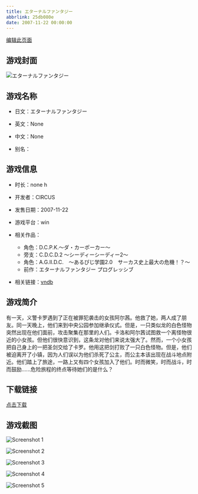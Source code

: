```yaml
---
title: エターナルファンタジー
abbrlink: 25db080e
date: 2007-11-22 00:00:00
---
```

[编辑此页面](https://github.com/ACG-3/ADV3-source/blob/main/source/_posts/games/%E3%82%A8%E3%82%BF%E3%83%BC%E3%83%8A%E3%83%AB%E3%83%95%E3%82%A1%E3%83%B3%E3%82%BF%E3%82%B8%E3%83%BC.md)

## 游戏封面

![エターナルファンタジー](https://pan.timero.xyz/d/onedrive/img_lib_001/%E3%82%A8%E3%82%BF%E3%83%BC%E3%83%8A%E3%83%AB%E3%83%95%E3%82%A1%E3%83%B3%E3%82%BF%E3%82%B8%E3%83%BC_cover.avif)


## 游戏名称

- 日文：エターナルファンタジー
- 英文：None
- 中文：None

- 别名：


## 游戏信息

- 时长：none h
- 开发者：CIRCUS
- 发售日期：2007-11-22
- 游戏平台：win
- 相关作品：
   - 角色：D.C.P.K.～ダ・カーポーカー～
   - 旁支：C.D.C.D.2 ～シーディーシーディー2～
   - 角色：A.G.II.D.C.　～あるぴじ学園2.0　サーカス史上最大の危機！？～
   - 前作：エターナルファンタジー プログレッシブ

- 相关链接：[vndb](https://vndb.org/v323)


## 游戏简介

有一天，义警卡罗遇到了正在被罪犯袭击的女孩阿尔茜。他救了她，两人成了朋友。同一天晚上，他们来到中央公园参加继承仪式。但是，一只类似龙的白色怪物突然出现在他们面前，攻击聚集在那里的人们。卡洛和阿尔茜试图救一个离怪物很近的小女孩。但他们很快意识到，这条龙对他们来说太强大了。然而，一个小女孩把自己身上的一把圣剑交给了卡罗。他用这把剑打败了一只白色怪物。但是，他们被迫离开了小镇，因为人们误以为他们杀死了公主，而公主本该出现在战斗地点附近。他们踏上了旅途，一路上又有四个女孩加入了他们。时而微笑，时而战斗，时而鼓励......危险旅程的终点等待她们的是什么？


## 下载链接

[点击下载](https://pan.timero.xyz/onedrive/adv_lib_001/%E3%82%A8%E3%82%BF%E3%83%BC%E3%83%8A%E3%83%AB%E3%83%95%E3%82%A1%E3%83%B3%E3%82%BF%E3%82%B8%E3%83%BC)


## 游戏截图


![Screenshot 1](https://pan.timero.xyz/d/onedrive/img_lib_001/%E3%82%A8%E3%82%BF%E3%83%BC%E3%83%8A%E3%83%AB%E3%83%95%E3%82%A1%E3%83%B3%E3%82%BF%E3%82%B8%E3%83%BC_Screenshot_1.avif)

![Screenshot 2](https://pan.timero.xyz/d/onedrive/img_lib_001/%E3%82%A8%E3%82%BF%E3%83%BC%E3%83%8A%E3%83%AB%E3%83%95%E3%82%A1%E3%83%B3%E3%82%BF%E3%82%B8%E3%83%BC_Screenshot_2.avif)

![Screenshot 3](https://pan.timero.xyz/d/onedrive/img_lib_001/%E3%82%A8%E3%82%BF%E3%83%BC%E3%83%8A%E3%83%AB%E3%83%95%E3%82%A1%E3%83%B3%E3%82%BF%E3%82%B8%E3%83%BC_Screenshot_3.avif)

![Screenshot 4](https://pan.timero.xyz/d/onedrive/img_lib_001/%E3%82%A8%E3%82%BF%E3%83%BC%E3%83%8A%E3%83%AB%E3%83%95%E3%82%A1%E3%83%B3%E3%82%BF%E3%82%B8%E3%83%BC_Screenshot_4.avif)

![Screenshot 5](https://pan.timero.xyz/d/onedrive/img_lib_001/%E3%82%A8%E3%82%BF%E3%83%BC%E3%83%8A%E3%83%AB%E3%83%95%E3%82%A1%E3%83%B3%E3%82%BF%E3%82%B8%E3%83%BC_Screenshot_5.avif)


